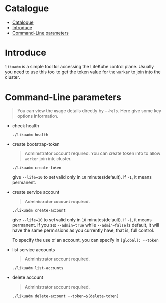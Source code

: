 # Catalogue
- [Catalogue](#catalogue)
- [Introduce](#introduce)
- [Command-Line parameters](#command-line-parameters)
# Introduce

`likuadm` is a simple tool for accessing the LiteKube control plane. Usually you need to use this tool to get the token value for the `worker` to join into the cluster.

# Command-Line parameters
> You can view the usage details directly by `--help`. Here give some key options information.

- check health
  
  ```shell
  ./likuadm health
  ```

- create bootstrap-token
  > Administrator account required. You can create token info to allow `worker` join into cluster. 
    
  ```shell
  ./likuadm create-token
  ```

  give `--life=10` to set valid only in `10` minutes(default). if `-1`, it means permanent.

- create service account
  > Administrator account required. 
  
  ```shell
  ./likuadm create-account
  ```
  
    give `--life=10` to set valid only in `10` minutes(default). if `-1`, it means permanent. If you set `--admin=true` while `--admin=false` is default, it will have the same permissions as you currently have, that is, full control.

  To specify the use of an account, you can specify in `[global]: --token`

- list service accounts
  > Administrator account required. 

  ```shell
  ./likuadm list-accounts
  ```

- delete account
  > Administrator account required. 

  ```shell
  ./likuadm delete-account --token=$(delete-token)
  ```
